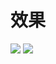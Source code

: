 #  效果
![](https://i.loli.net/2021/01/06/DUuNL5ZWQhw8tVG.jpg)
![](https://i.loli.net/2021/01/06/MjD7rOiz4RlI3eZ.jpg)


